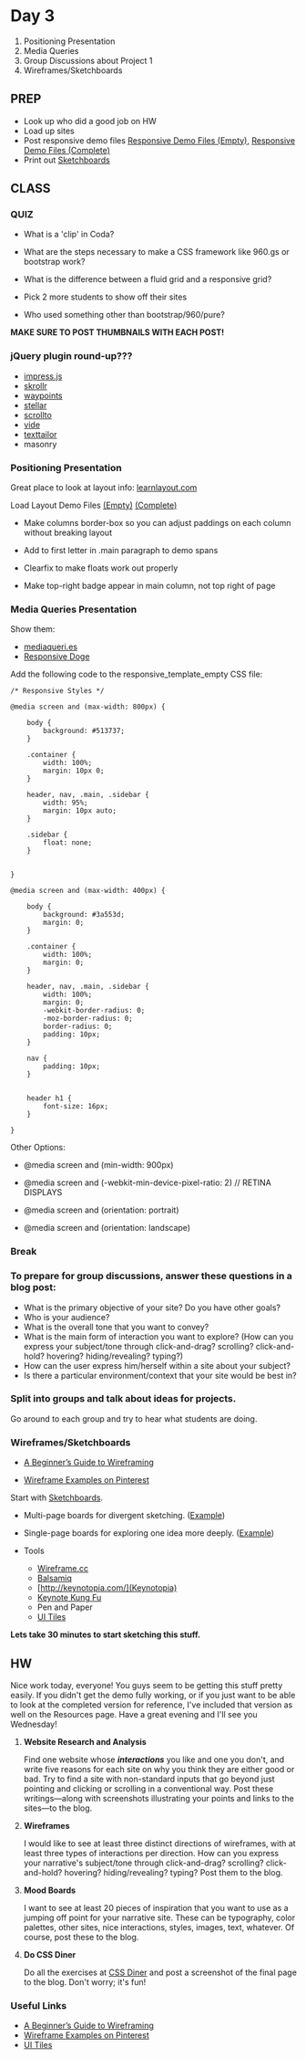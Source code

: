 Day 3
=======================================

1. Positioning Presentation
2. Media Queries
3. Group Discussions about Project 1
4. Wireframes/Sketchboards



PREP
---------------------------------------
- Look up who did a good job on HW
- Load up sites
- Post responsive demo files [Responsive Demo Files (Empty)](http://teaching.thomhines.com/resources/responsive_template_empty.zip), [Responsive Demo Files (Complete)](http://teaching.thomhines.com/resources/responsive_template_complete.zip)
- Print out [Sketchboards](http://www.adaptivepath.com/uploads/archive/images/publications/essays/sketchboard/ap_multipage_sketchboard_template_example.pdf)


CLASS
---------------------------------------


### QUIZ
- What is a 'clip' in Coda?
- What are the steps necessary to make a CSS framework like 960.gs or bootstrap work?
- What is the difference between a fluid grid and a responsive grid?
- Pick 2 more students to show off their sites


- Who used something other than bootstrap/960/pure?

**MAKE SURE TO POST THUMBNAILS WITH EACH POST!**


### jQuery plugin round-up???
- [impress.js](http://bartaz.github.io/impress.js/#/bored)
- [skrollr](http://prinzhorn.github.io/skrollr/)
- [waypoints](http://imakewebthings.com/waypoints/)
- [stellar](http://markdalgleish.com/projects/stellar.js/)
- [scrollto](http://demos.flesler.com/jquery/scrollTo/)
- [vide](http://vodkabears.github.io/vide/)
- [texttailor](http://jpntex.com/texttailor/)
- masonry




### Positioning Presentation

Great place to look at layout info: [learnlayout.com](http://learnlayout.com/)


Load Layout Demo Files [(Empty)](http://teaching.thomhines.com/resources/positioning_template_empty.zip) [(Complete)](http://teaching.thomhines.com/resources/positioning_template_complete.zip)


- Make columns border-box so you can adjust paddings on each column without breaking layout

- Add <span class="dropcap"> to first letter in .main paragraph to demo spans

- Clearfix to make floats work out properly

- Make top-right badge appear in main column, not top right of page





### Media Queries Presentation

Show them:

- [mediaqueri.es](http://mediaqueri.es/)
- [Responsive Doge](http://responsivememe.webflow.com/)



Add the following code to the responsive_template_empty CSS file:
	
	/* Responsive Styles */
	
	@media screen and (max-width: 800px) {
	
		body {
			background: #513737;
		}
		
		.container {
			width: 100%;
			margin: 10px 0;
		}
		
		header, nav, .main, .sidebar {
			width: 95%;
			margin: 10px auto;
		}
	
		.sidebar {
			float: none;
		}
	
	
	}
	
	@media screen and (max-width: 400px) {
		
		body {
			background: #3a553d;
			margin: 0;
		}	
		
		.container {
			width: 100%;
			margin: 0;
		}
		
		header, nav, .main, .sidebar {
			width: 100%;
			margin: 0;
			-webkit-border-radius: 0;
			-moz-border-radius: 0;
			border-radius: 0;
			padding: 10px;
		}
		
		nav {
			padding: 10px;
		}
		
		
		header h1 {
			font-size: 16px;
		}
		
	}



Other Options: 

- @media screen and (min-width: 900px)

- @media screen and (-webkit-min-device-pixel-ratio: 2) // RETINA DISPLAYS

- @media screen and (orientation: portrait)

- @media screen and (orientation: landscape)





### Break


### To prepare for group discussions, answer these questions in a blog post:
- What is the primary objective of your site? Do you have other goals?
- Who is your audience?
- What is the overall tone that you want to convey?
- What is the main form of interaction you want to explore? (How can you express your subject/tone through click-and-drag? scrolling? click-and-hold? hovering? hiding/revealing? typing?)
- How can the user express him/herself within a site about your subject?
- Is there a particular environment/context that your site would be best in?


### Split into groups and talk about ideas for projects. 

Go around to each group and try to hear what students are doing.





### Wireframes/Sketchboards

- [A Beginner’s Guide to Wireframing](http://webdesign.tutsplus.com/articles/a-beginners-guide-to-wireframing--webdesign-7399)

- [Wireframe Examples on Pinterest](https://www.pinterest.com/wireframes/great-wireframe-examples/)


Start with [Sketchboards](http://www.adaptivepath.com/ideas/sketchboards-discover-better-faster-ux-solutions).

- Multi-page boards for divergent sketching. ([Example](http://www.adaptivepath.com/uploads/archive/images/publications/essays/sketchboard/ap_multipage_sketchboard_template_example.pdf))

- Single-page boards for exploring one idea more deeply. ([Example](http://www.adaptivepath.com/uploads/archive/images/publications/essays/sketchboard/ap_singlepage_sketchboard_template_example.pdf))


- Tools
	- [Wireframe.cc](http://wireframe.cc)
	- [Balsamiq](http://www.balsamiq.com/)
	- [http://keynotopia.com/](Keynotopia)
	- [Keynote Kung Fu](http://keynotekungfu.com/)
	- Pen and Paper 
	- [UI Tiles](http://pixelbuddha.net/freebie/ui-tiles-website-flowcharts)
		


**Lets take 30 minutes to start sketching this stuff.** 





HW
---------------------------------------
Nice work today, everyone! You guys seem to be getting this stuff pretty easily. If you didn't get the demo fully working, or if you just want to be able to look at the completed version for reference, I've included that version as well on the Resources page. Have a great evening and I'll see you Wednesday!


1. **Website Research and Analysis**

	Find one website whose ***interactions*** you like and one you don't, and write five reasons for each site on why you think they are either good or bad. Try to find a site with non-standard inputs that go beyond just pointing and clicking or scrolling in a conventional way. Post these writings—along with screenshots illustrating your points and links to the sites—to the blog.


2. **Wireframes**
	
	I would like to see at least three distinct directions of wireframes, with at least three types of interactions per direction. How can you express your narrative's subject/tone through click-and-drag? scrolling? click-and-hold? hovering? hiding/revealing? typing? Post them to the blog. 


3. **Mood Boards**
	
	I want to see at least 20 pieces of inspiration that you want to use as a jumping off point for your narrative site. These can be typography, color palettes, other sites, nice interactions, styles, images, text, whatever. Of course, post these to the blog.


4. **Do CSS Diner**

	Do all the exercises at [CSS Diner](http://flukeout.github.io/) and post a screenshot of the final page to the blog. Don't worry; it's fun!



### Useful Links
- [A Beginner’s Guide to Wireframing](http://webdesign.tutsplus.com/articles/a-beginners-guide-to-wireframing--webdesign-7399)
- [Wireframe Examples on Pinterest](https://www.pinterest.com/wireframes/great-wireframe-examples/)
- [UI Tiles](http://pixelbuddha.net/freebie/ui-tiles-website-flowcharts)
	
